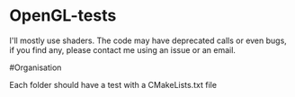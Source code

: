 OpenGL-tests
============

I'll mostly use shaders. The code may have deprecated calls or even bugs, if you find any,
please contact me using an issue or an email.


#Organisation

Each folder should have a test with a CMakeLists.txt file
